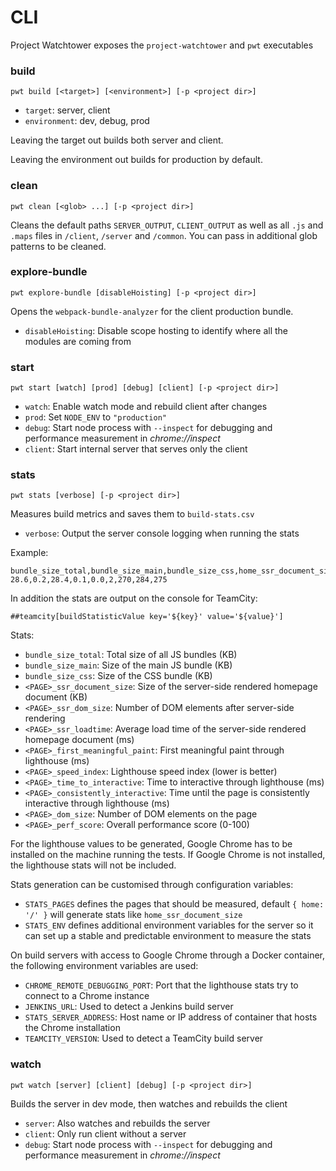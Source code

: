 # CLI

Project Watchtower exposes the `project-watchtower` and `pwt` executables

### build

```
pwt build [<target>] [<environment>] [-p <project dir>]
```

-   `target`: server, client
-   `environment`: dev, debug, prod

Leaving the target out builds both server and client.

Leaving the environment out builds for production by default.

### clean

```
pwt clean [<glob> ...] [-p <project dir>]
```

Cleans the default paths `SERVER_OUTPUT`, `CLIENT_OUTPUT` as well as all `.js` and `.maps` files in `/client`, `/server` and `/common`. You can pass in additional glob patterns to be cleaned.

### explore-bundle

```
pwt explore-bundle [disableHoisting] [-p <project dir>]
```

Opens the `webpack-bundle-analyzer` for the client production bundle.

-   `disableHoisting`: Disable scope hosting to identify where all the modules are coming from

### start

```
pwt start [watch] [prod] [debug] [client] [-p <project dir>]
```

-   `watch`: Enable watch mode and rebuild client after changes
-   `prod`: Set `NODE_ENV` to `"production"`
-   `debug`: Start node process with `--inspect` for debugging and performance measurement in _chrome://inspect_
-   `client`: Start internal server that serves only the client

### stats

```
pwt stats [verbose] [-p <project dir>]
```

Measures build metrics and saves them to `build-stats.csv`

-   `verbose`: Output the server console logging when running the stats

Example:

```
bundle_size_total,bundle_size_main,bundle_size_css,home_ssr_document_size,home_ssr_loadtime,home_first_meaningful_paint,home_speed_index,home_time_to_interactive
28.6,0.2,28.4,0.1,0.0,2,270,284,275
```

In addition the stats are output on the console for TeamCity:

```
##teamcity[buildStatisticValue key='${key}' value='${value}']
```

Stats:

-   `bundle_size_total`: Total size of all JS bundles (KB)
-   `bundle_size_main`: Size of the main JS bundle (KB)
-   `bundle_size_css`: Size of the CSS bundle (KB)
-   `<PAGE>_ssr_document_size`: Size of the server-side rendered homepage document (KB)
-   `<PAGE>_ssr_dom_size`: Number of DOM elements after server-side rendering
-   `<PAGE>_ssr_loadtime`: Average load time of the server-side rendered homepage document (ms)
-   `<PAGE>_first_meaningful_paint`: First meaningful paint through lighthouse (ms)
-   `<PAGE>_speed_index`: Lighthouse speed index (lower is better)
-   `<PAGE>_time_to_interactive`: Time to interactive through lighthouse (ms)
-   `<PAGE>_consistently_interactive`: Time until the page is consistently interactive through lighthouse (ms)
-   `<PAGE>_dom_size`: Number of DOM elements on the page
-   `<PAGE>_perf_score`: Overall performance score (0-100)

For the lighthouse values to be generated, Google Chrome has to be installed on the machine running the tests.
If Google Chrome is not installed, the lighthouse stats will not be included.

Stats generation can be customised through configuration variables:

-   `STATS_PAGES` defines the pages that should be measured, default `{ home: '/' }` will generate stats like `home_ssr_document_size`
-   `STATS_ENV` defines additional environment variables for the server so it can set up a stable and predictable environment to measure the stats

On build servers with access to Google Chrome through a Docker container, the following environment variables are used:

-   `CHROME_REMOTE_DEBUGGING_PORT`: Port that the lighthouse stats try to connect to a Chrome instance
-   `JENKINS_URL`: Used to detect a Jenkins build server
-   `STATS_SERVER_ADDRESS`: Host name or IP address of container that hosts the Chrome installation
-   `TEAMCITY_VERSION`: Used to detect a TeamCity build server

### watch

```
pwt watch [server] [client] [debug] [-p <project dir>]
```

Builds the server in dev mode, then watches and rebuilds the client

-   `server`: Also watches and rebuilds the server
-   `client`: Only run client without a server
-   `debug`: Start node process with `--inspect` for debugging and performance measurement in _chrome://inspect_
